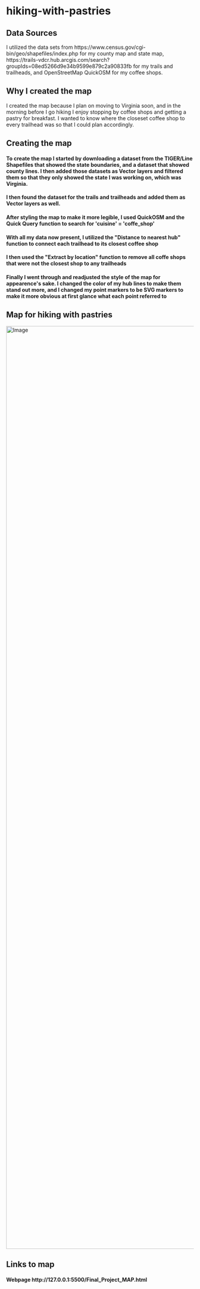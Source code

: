 # hiking-with-pastries

<h2>Data Sources</h2>
I utilized the data sets from
  https://www.census.gov/cgi-bin/geo/shapefiles/index.php for my county map and state map,
  https://trails-vdcr.hub.arcgis.com/search?groupIds=08ed5266d9e34b9599e879c2a90833fb for my trails and trailheads, and 
  OpenStreetMap QuickOSM for my coffee shops.

<h2>Why I created the map</h2>
I created the map because I plan on moving to Virginia soon, and in the morning before I go hiking I enjoy stopping by coffee shops and getting a pastry for breakfast. I wanted to know where the closeset coffee shop to every trailhead was so that I could plan accordingly.

<h2>Creating the map</h2>
<h4>To create the map I started by downloading a dataset from the TIGER/Line Shapefiles that showed the state boundaries, and a dataset that showed county lines. I then added those datasets as Vector layers and filtered them so that they only showed the state I was working on, which was Virginia.</h4> 
<h4>I then found the dataset for the trails and trailheads and added them as Vector layers as well.</h4>
<h4>After styling the map to make it more legible, I used QuickOSM and the Quick Query function to search for 'cuisine' = 'coffe_shop'</h4>
<h4>With all my data now present, I utilized the "Distance to nearest hub" function to connect each trailhead to its closest coffee shop</h4>
<h4>I then used the "Extract by location" function to remove all coffe shops that were not the closest shop to any trailheads</h4>
<h4>Finally I went through and readjusted the style of the map for appearence's sake. I changed the color of my hub lines to make them stand out more, and I changed my point markers to be SVG markers to make it more obvious at first glance what each point referred to</h4>

<h2>Map for hiking with pastries</h2>
<img width="3507" height="2480" alt="Image" src="https://github.com/user-attachments/assets/d9e74165-7626-43f5-98ef-59bd960990bb" />

<h2>Links to map</h2>
<h4>Webpage http://127.0.0.1:5500/Final_Project_MAP.html </h4>
